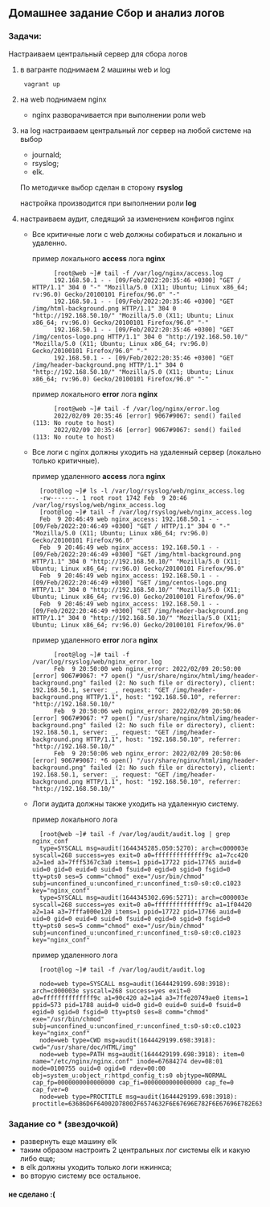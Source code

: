 ## Домашнее задание Сбор и анализ логов 
### Задачи:
Настраиваем центральный сервер для сбора логов

1. в вагранте поднимаем 2 машины web и log
        
        vagrant up
2. на web поднимаем nginx

    - nginx разворачивается при выполнении роли web
3. на log настраиваем центральный лог сервер на любой системе на выбор
    - journald;
    - rsyslog;
    - elk.

    По методичке выбор сделан в сторону **rsyslog** 

    настройка производится при выполнении роли **log**
4. настраиваем аудит, следящий за изменением конфигов nginx

    - Все критичные логи с web должны собираться и локально и удаленно.
    
        пример локального **access** лога **nginx**

                [root@web ~]# tail -f /var/log/nginx/access.log 
                192.168.50.1 - - [09/Feb/2022:20:35:46 +0300] "GET / HTTP/1.1" 304 0 "-" "Mozilla/5.0 (X11; Ubuntu; Linux x86_64; rv:96.0) Gecko/20100101 Firefox/96.0" "-"
                192.168.50.1 - - [09/Feb/2022:20:35:46 +0300] "GET /img/html-background.png HTTP/1.1" 304 0 "http://192.168.50.10/" "Mozilla/5.0 (X11; Ubuntu; Linux x86_64; rv:96.0) Gecko/20100101 Firefox/96.0" "-"
                192.168.50.1 - - [09/Feb/2022:20:35:46 +0300] "GET /img/centos-logo.png HTTP/1.1" 304 0 "http://192.168.50.10/" "Mozilla/5.0 (X11; Ubuntu; Linux x86_64; rv:96.0) Gecko/20100101 Firefox/96.0" "-"
                192.168.50.1 - - [09/Feb/2022:20:35:46 +0300] "GET /img/header-background.png HTTP/1.1" 304 0 "http://192.168.50.10/" "Mozilla/5.0 (X11; Ubuntu; Linux x86_64; rv:96.0) Gecko/20100101 Firefox/96.0" "-"
        пример локального **error** лога **nginx**

                [root@web ~]# tail -f /var/log/nginx/error.log 
                2022/02/09 20:35:46 [error] 9067#9067: send() failed (113: No route to host)
                2022/02/09 20:35:46 [error] 9067#9067: send() failed (113: No route to host)
                
    - Все логи с nginx должны уходить на удаленный сервер (локально только критичные).

        пример удаленного **access** лога **nginx**

            [root@log ~]# ls -l /var/log/rsyslog/web/nginx_access.log 
            -rw-------. 1 root root 1742 Feb  9 20:46 /var/log/rsyslog/web/nginx_access.log
            [root@log ~]# tail -f /var/log/rsyslog/web/nginx_access.log 
            Feb  9 20:46:49 web nginx_access: 192.168.50.1 - - [09/Feb/2022:20:46:49 +0300] "GET / HTTP/1.1" 304 0 "-" "Mozilla/5.0 (X11; Ubuntu; Linux x86_64; rv:96.0) Gecko/20100101 Firefox/96.0"
            Feb  9 20:46:49 web nginx_access: 192.168.50.1 - - [09/Feb/2022:20:46:49 +0300] "GET /img/html-background.png HTTP/1.1" 304 0 "http://192.168.50.10/" "Mozilla/5.0 (X11; Ubuntu; Linux x86_64; rv:96.0) Gecko/20100101 Firefox/96.0"
            Feb  9 20:46:49 web nginx_access: 192.168.50.1 - - [09/Feb/2022:20:46:49 +0300] "GET /img/centos-logo.png HTTP/1.1" 304 0 "http://192.168.50.10/" "Mozilla/5.0 (X11; Ubuntu; Linux x86_64; rv:96.0) Gecko/20100101 Firefox/96.0"
            Feb  9 20:46:49 web nginx_access: 192.168.50.1 - - [09/Feb/2022:20:46:49 +0300] "GET /img/header-background.png HTTP/1.1" 304 0 "http://192.168.50.10/" "Mozilla/5.0 (X11; Ubuntu; Linux x86_64; rv:96.0) Gecko/20100101 Firefox/96.0"
        пример удаленного **error** лога **nginx**

                [root@log ~]# tail -f /var/log/rsyslog/web/nginx_error.log 
                Feb  9 20:50:00 web nginx_error: 2022/02/09 20:50:00 [error] 9067#9067: *7 open() "/usr/share/nginx/html/img/header-background.png" failed (2: No such file or directory), client: 192.168.50.1, server: _, request: "GET /img/header-background.png HTTP/1.1", host: "192.168.50.10", referrer: "http://192.168.50.10/"
                Feb  9 20:50:06 web nginx_error: 2022/02/09 20:50:06 [error] 9067#9067: *7 open() "/usr/share/nginx/html/img/header-background.png" failed (2: No such file or directory), client: 192.168.50.1, server: _, request: "GET /img/header-background.png HTTP/1.1", host: "192.168.50.10", referrer: "http://192.168.50.10/"
                Feb  9 20:50:06 web nginx_error: 2022/02/09 20:50:06 [error] 9067#9067: *6 open() "/usr/share/nginx/html/img/header-background.png" failed (2: No such file or directory), client: 192.168.50.1, server: _, request: "GET /img/header-background.png HTTP/1.1", host: "192.168.50.10", referrer: "http://192.168.50.10/"
    
    - Логи аудита должны также уходить на удаленную систему.

        пример локального лога 

            [root@web ~]# tail -f /var/log/audit/audit.log | grep nginx_conf
            type=SYSCALL msg=audit(1644345285.050:5270): arch=c000003e syscall=268 success=yes exit=0 a0=ffffffffffffff9c a1=7cc420 a2=1ed a3=7fff5367c3a0 items=1 ppid=17722 pid=17765 auid=0 uid=0 gid=0 euid=0 suid=0 fsuid=0 egid=0 sgid=0 fsgid=0 tty=pts0 ses=5 comm="chmod" exe="/usr/bin/chmod" subj=unconfined_u:unconfined_r:unconfined_t:s0-s0:c0.c1023 key="nginx_conf"
            type=SYSCALL msg=audit(1644345302.696:5271): arch=c000003e syscall=268 success=yes exit=0 a0=ffffffffffffff9c a1=1f04420 a2=1a4 a3=7fffa000e120 items=1 ppid=17722 pid=17766 auid=0 uid=0 gid=0 euid=0 suid=0 fsuid=0 egid=0 sgid=0 fsgid=0 tty=pts0 ses=5 comm="chmod" exe="/usr/bin/chmod" subj=unconfined_u:unconfined_r:unconfined_t:s0-s0:c0.c1023 key="nginx_conf"  

        пример удаленного лога

            [root@log ~]# tail -f /var/log/audit/audit.log
            
            node=web type=SYSCALL msg=audit(1644429199.698:3918): arch=c000003e syscall=268 success=yes exit=0 a0=ffffffffffffff9c a1=90c420 a2=1a4 a3=7ffe20749ae0 items=1 ppid=573 pid=1788 auid=0 uid=0 gid=0 euid=0 suid=0 fsuid=0 egid=0 sgid=0 fsgid=0 tty=pts0 ses=8 comm="chmod" exe="/usr/bin/chmod" subj=unconfined_u:unconfined_r:unconfined_t:s0-s0:c0.c1023 key="nginx_conf"
            node=web type=CWD msg=audit(1644429199.698:3918):  cwd="/usr/share/doc/HTML/img"
            node=web type=PATH msg=audit(1644429199.698:3918): item=0 name="/etc/nginx/nginx.conf" inode=67684274 dev=08:01 mode=0100755 ouid=0 ogid=0 rdev=00:00 obj=system_u:object_r:httpd_config_t:s0 objtype=NORMAL cap_fp=0000000000000000 cap_fi=0000000000000000 cap_fe=0 cap_fver=0
            node=web type=PROCTITLE msg=audit(1644429199.698:3918): proctitle=63686D6F64002D78002F6574632F6E67696E782F6E67696E782E636F6E66

### Задание со * (звездочкой)
- развернуть еще машину elk
- таким образом настроить 2 центральных лог системы elk и какую либо еще;
- в elk должны уходить только логи нжинкса;
- во вторую систему все остальное.

#### не сделано :(